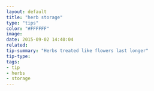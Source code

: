 ```yaml
---
layout: default
title: "herb storage" 
type: "tips"
color: "#FFFFFF"
image: 
date: 2015-09-02 14:40:04 
related:
tip-summary: "Herbs treated like flowers last longer"
tip-type: 
tags:
- tip
- herbs
- storage
---
```

